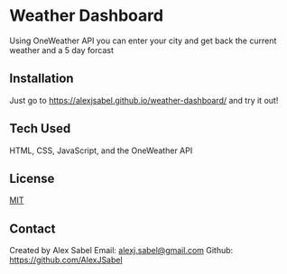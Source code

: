# Weather Dashboard

Using OneWeather API you can enter your city and get back the current weather and a 5 day forcast

## Installation

Just go to https://alexjsabel.github.io/weather-dashboard/ and try it out!


## Tech Used
HTML, CSS, JavaScript, and the OneWeather API


## License
[MIT](https://choosealicense.com/licenses/mit/)

## Contact
Created by Alex Sabel 
Email: alexj.sabel@gmail.com
Github: https://github.com/AlexJSabel
